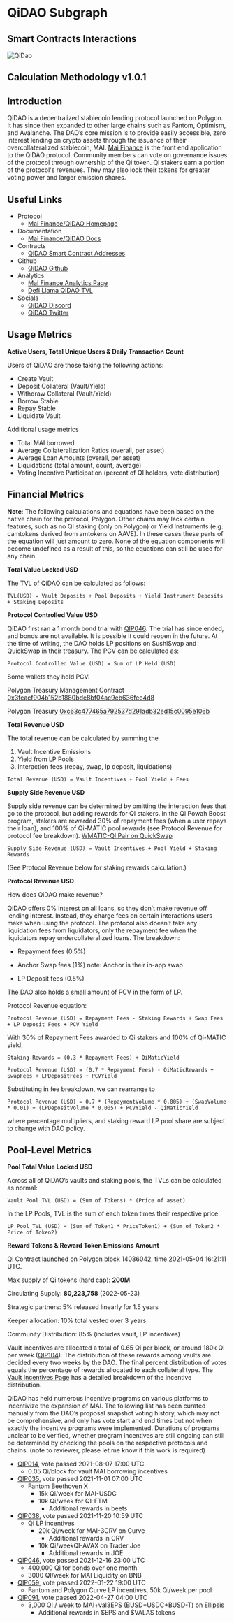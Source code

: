 # QiDAO Subgraph


## Smart Contracts Interactions

![QiDao](../../docs/images/protocols/qidao.png "QiDao")


## Calculation Methodology v1.0.1


## Introduction

QiDAO is a decentralized stablecoin lending protocol launched on Polygon. It has since then expanded to other large chains such as Fantom, Optimism, and Avalanche. The DAO’s core mission is to provide easily accessible, zero interest lending on crypto assets through the issuance of their overcollateralized stablecoin, MAI. [Mai Finance](https://app.mai.finance/) is the front end application to the QiDAO protocol. Community members can vote on governance issues of the protocol through ownership of the Qi token. Qi stakers earn a portion of the protocol's revenues. They may also lock their tokens for greater voting power and larger emission shares. 


## Useful Links



* Protocol
    * [Mai Finance/QiDAO Homepage](https://app.mai.finance/) 
* Documentation
    * [Mai Finance/QiDAO Docs](https://docs.mai.finance/)
* Contracts
    * [QiDAO Smart Contract Addresses](https://docs.mai.finance/functions/smart-contract-addresses#qi-addresses)
* Github
    * [QiDAO Github](https://github.com/0xlaozi/qidao) 
* Analytics
    * [Mai Finance Analytics Page](https://app.mai.finance/analytics) 
    * [Defi Llama QiDAO TVL](https://defillama.com/protocol/qidao/all/USD)
* Socials
    * [QiDAO Discord](https://discord.gg/mQq55j65xJ) 
    * [QiDAO Twitter](https://twitter.com/QiDaoProtocol) 


## Usage Metrics

**Active Users, Total Unique Users & Daily Transaction Count**

Users of QiDAO are those taking the following actions:



* Create Vault
* Deposit Collateral (Vault/Yield)
* Withdraw Collateral (Vault/Yield)
* Borrow Stable 
* Repay Stable
* Liquidate Vault

Additional usage metrics



* Total MAI borrowed
* Average Collateralization Ratios (overall, per asset)
* Average Loan Amounts (overall, per asset)
* Liquidations (total amount, count, average)
* Voting Incentive Participation (percent of QI holders, vote distribution)


## Financial Metrics

**Note**: The following calculations and equations have been based on the native chain for the protocol, Polygon. Other chains may lack certain features, such as no QI staking (only on Polygon) or Yield Instruments (e.g. camtokens derived from amtokens on AAVE). In these cases these parts of the equation will just amount to zero. None of the equation components will become undefined as a result of this, so the equations can still be used for any chain.

**Total Value Locked USD** 


The TVL of QiDAO can be calculated as follows:

`TVL(USD) = Vault Deposits + Pool Deposits + Yield Instrument Deposits + Staking Deposits`

**Protocol Controlled Value USD**

QiDAO first ran a 1 month bond trial with [QIP046](https://vote.mai.finance/#/proposal/0x62f86016ada3a58dd49d30bc4cbf8d9f98906069db87064fd2c9de09fbc6f920). The trial has since ended, and bonds are not available. It is possible it could reopen in the future. At the time of writing, the DAO holds LP positions on SushiSwap and QuickSwap in their treasury. The PCV can be calculated as:

`Protocol Controlled Value (USD) = Sum of LP Held (USD)`

Some wallets they hold PCV:

Polygon Treasury Management Contract [0x3feacf904b152b1880bde8bf04ac9eb636fee4d8](https://debank.com/profile/0x3feacf904b152b1880bde8bf04ac9eb636fee4d8) 

Polygon Treasury [0xc63c477465a792537d291adb32ed15c0095e106b](https://debank.com/profile/0xc63c477465a792537d291adb32ed15c0095e106b) 

**Total Revenue USD**

The total revenue can be calculated by summing the



1. Vault Incentive Emissions
2. Yield from LP Pools
3. Interaction fees (repay, swap, lp deposit, liquidations)

`Total Revenue (USD) = Vault Incentives + Pool Yield + Fees`

**Supply Side Revenue USD**

Supply side revenue can be determined by omitting the interaction fees that go to the protocol, but adding rewards for QI stakers. In the Qi Powah Boost program, stakers are rewarded 30% of repayment fees (when a user repays their loan), and 100% of Qi-MATIC pool rewards (see Protocol Revenue for protocol fee breakdown). [WMATIC-QI Pair on QuickSwap](https://info.quickswap.exchange/#/pair/0x9a8b2601760814019b7e6ee0052e25f1c623d1e6) 

`Supply Side Revenue (USD) = Vault Incentives + Pool Yield + Staking Rewards`

(See Protocol Revenue below for staking rewards calculation.)

**Protocol Revenue USD**

How does QiDAO make revenue? 

QiDAO offers 0% interest on all loans, so they don’t make revenue off lending interest. Instead, they charge fees on certain interactions users make when using the protocol. The protocol also doesn’t take any liquidation fees from liquidators, only the repayment fee when the liquidators repay undercollateralized loans. The breakdown:

- Repayment fees (0.5%)

- Anchor Swap fees (1%) note: Anchor is their in-app swap 

- LP Deposit fees (0.5%)

The DAO also holds a small amount of PCV in the form of LP.

Protocol Revenue equation:

`Protocol Revenue (USD) = Repayment Fees - Staking Rewards + Swap Fees + LP Deposit Fees + PCV Yield`

With 30% of Repayment Fees awarded to Qi stakers and 100% of Qi-MATIC yield,

`Staking Rewards = (0.3 * Repayment Fees) + QiMaticYield`

`Protocol Revenue (USD) = (0.7 * Repayment Fees) - QiMaticRewards + SwapFees + LPDepositFees + PCVYield`

Substituting in fee breakdown, we can rearrange to

`Protocol Revenue (USD) = 0.7 * (RepaymentVolume * 0.005) + (SwapVolume * 0.01) + (LPDepositVolume * 0.005) + PCVYield - QiMaticYield`

where percentage multipliers, and staking reward LP pool share are subject to change with DAO policy.


## Pool-Level Metrics

**Pool Total Value Locked USD**

Across all of QiDAO’s vaults and staking pools, the TVLs can be calculated as normal: 

`Vault Pool TVL (USD) = (Sum of Tokens) * (Price of asset)`

In the LP Pools, TVL is the sum of each token times their respective price

`LP Pool TVL (USD) = (Sum of Token1 * PriceToken1) + (Sum of Token2 * Price of Token2)`

**Reward Tokens & Reward Token Emissions Amount**

Qi Contract launched on Polygon block 14086042, time 2021-05-04 16:21:11 UTC.

Max supply of Qi tokens (hard cap): **200M**

Circulating Supply: **80,223,758** (2022-05-23)

Strategic partners: 5% released linearly for 1.5 years

Keeper allocation: 10% total vested over 3 years

Community Distribution: 85% (includes vault, LP incentives)

Vault incentives are allocated a total of 0.65 Qi per block, or around 180k Qi per week ([QIP104](https://snapshot.org/#/qidao.eth/proposal/0x64461eed3df8ec4339975c0ad4d80820ba454756e30f48e575baa0905c4f6de6)). The distribution of these rewards among vaults are decided every two weeks by the DAO. The final percent distribution of votes equals the percentage of rewards allocated to each collateral type. The [Vault Incentives Page](https://app.mai.finance/vault-incentives) has a detailed breakdown of the incentive distribution.

QiDAO has held numerous incentive programs on various platforms to incentivize the expansion of MAI. The following list has been curated manually from the DAO’s proposal snapshot voting history, which may not be comprehensive, and only has vote start and end times but not when exactly the incentive programs were implemented. Durations of programs unclear to be verified, whether program incentives are still ongoing can still be determined by checking the pools on the respective protocols and chains. (note to reviewer, please let me know if this work is required)



* [QIP014](https://vote.mai.finance/#/proposal/QmXz4Stz71nEgzsADZ1wbhABpNHTVdSBjSba9ofjMgMMht), vote passed 2021-08-07 17:00 UTC
    * 0.05 Qi/block for vault MAI borrowing incentives 
* [QIP035](https://vote.mai.finance/#/proposal/0xc055a12ce7015e4f482788141d9bdd6bf9f70102c0c290300b8a64f2defa2fbe), vote passed 2021-11-01 07:00 UTC
    *  Fantom Beethoven X
        * 15k Qi/week for MAI-USDC 
        * 10k Qi/week for QI-FTM
            * Additional rewards in beets
* [QIP038](https://vote.mai.finance/#/proposal/0x0be62af9a4edbfeed0d6aae2e41392fc29300c85a86b30fafadcbb2e722c0baf), vote passed 2021-11-20 10:59 UTC
    * Qi LP incentives
        * 20k Qi/week for MAI-3CRV on Curve 
            * Additional rewards in CRV
        * 10k Qi/weekQI-AVAX on Trader Joe 
            * Additional rewards in JOE
* [QIP046](https://vote.mai.finance/#/proposal/0x62f86016ada3a58dd49d30bc4cbf8d9f98906069db87064fd2c9de09fbc6f920), vote passed 2021-12-16 23:00 UTC
    * 400,000 Qi for bonds over one month
    * 3000 QI/week for MAI Liquidity on BNB
* [QIP059](https://vote.mai.finance/#/proposal/0x80a67737939c743ef655dfc2e125238abb50421e5409e6c7425933661a651349), vote passed 2022-01-22 19:00 UTC
    * Fantom and Polygon Curve LP incentives, 50k Qi/week per pool 
* [QIP091](https://vote.mai.finance/#/proposal/0x06b8dc7aebff9beeb6608a782bb53f5dbc7c3b00b3a8e5a652af09bd9e6d2935), vote passed 2022-04-27 04:00 UTC
    * 3,000 QI / week to MAI+val3EPS (BUSD+USDC+BUSD-T) on Ellipsis
        * Additional rewards in $EPS and $VALAS tokens
